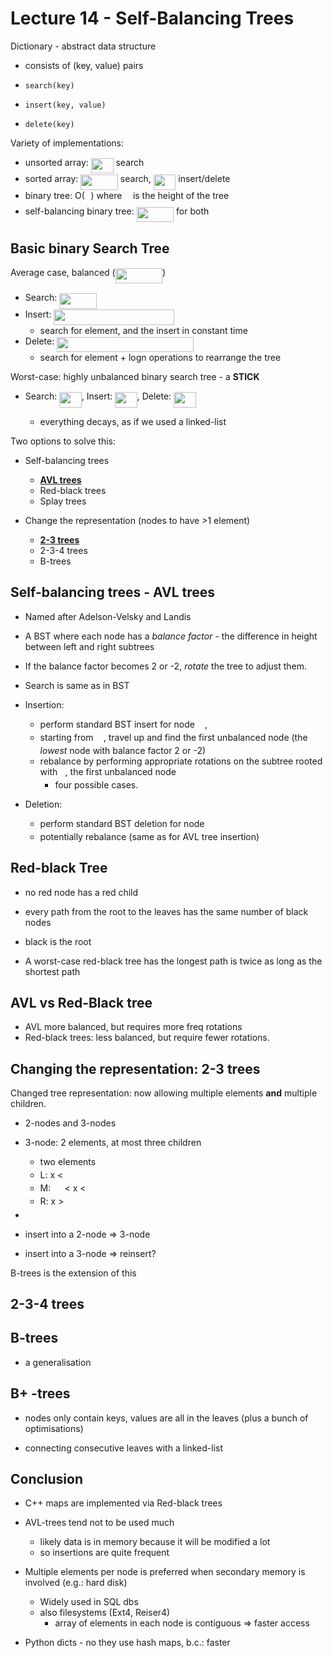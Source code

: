 # Lecture 14 - Self-Balancing Trees

Dictionary - abstract data structure

- consists of (key, value) pairs

- `search(key)`
- `insert(key, value)`
- `delete(key)`



Variety of implementations:

- unsorted array: <img src="svgs/1f08ccc9cd7309ba1e756c3d9345ad9f.svg?invert_in_darkmode" align=middle width=35.64773519999999pt height=24.65753399999998pt/> search
- sorted array: <img src="svgs/0d4b7f5b66e994af32a32cfa26868d53.svg?invert_in_darkmode" align=middle width=59.62030469999999pt height=24.65753399999998pt/> search, <img src="svgs/1f08ccc9cd7309ba1e756c3d9345ad9f.svg?invert_in_darkmode" align=middle width=35.64773519999999pt height=24.65753399999998pt/> insert/delete
- binary tree: O(<img src="svgs/2ad9d098b937e46f9f58968551adac57.svg?invert_in_darkmode" align=middle width=9.47111549999999pt height=22.831056599999986pt/>) where <img src="svgs/2ad9d098b937e46f9f58968551adac57.svg?invert_in_darkmode" align=middle width=9.47111549999999pt height=22.831056599999986pt/> is the height of the tree
- self-balancing binary tree: <img src="svgs/0d4b7f5b66e994af32a32cfa26868d53.svg?invert_in_darkmode" align=middle width=59.62030469999999pt height=24.65753399999998pt/> for both

## Basic binary Search Tree

Average case, balanced (<img src="svgs/4627f764e98ec30111199b5851009dda.svg?invert_in_darkmode" align=middle width=75.27396524999997pt height=24.65753399999998pt/>)

- Search: <img src="svgs/8f3a45a2d0c8db44abd77c529aecb6f2.svg?invert_in_darkmode" align=middle width=59.41031249999999pt height=24.65753399999998pt/>
- Insert: <img src="svgs/d187b3dc55c8b993d53a3f72d67dcccc.svg?invert_in_darkmode" align=middle width=192.79303064999996pt height=24.65753399999998pt/>
  - search for element, and the insert in constant time
- Delete: <img src="svgs/5454d72e995a3ae05bee688f9c2f14e4.svg?invert_in_darkmode" align=middle width=218.41326704999994pt height=24.65753399999998pt/>
  - search for element + logn operations to rearrange the tree

Worst-case: highly unbalanced binary search tree - a **STICK**

- Search: <img src="svgs/272e3ab168729ac17efd78e4c03be40f.svg?invert_in_darkmode" align=middle width=35.43774299999999pt height=24.65753399999998pt/>, Insert: <img src="svgs/272e3ab168729ac17efd78e4c03be40f.svg?invert_in_darkmode" align=middle width=35.43774299999999pt height=24.65753399999998pt/>, Delete: <img src="svgs/272e3ab168729ac17efd78e4c03be40f.svg?invert_in_darkmode" align=middle width=35.43774299999999pt height=24.65753399999998pt/>

  - everything decays, as if we used a linked-list

  

Two options to solve this:

 - Self-balancing trees
   	- <u>**AVL trees**</u>
    - Red-black trees
   - Splay trees

- Change the representation (nodes to have >1 element)
  - <u>**2-3 trees**</u>
  - 2-3-4 trees
  - B-trees



## Self-balancing trees - AVL trees

- Named after Adelson-Velsky and Landis
- A BST where each node has a *balance factor* - the difference in height between left and right subtrees

- If the balance factor becomes 2 or -2, *rotate* the tree to adjust them.



- Search is same as in BST

  

- Insertion:
  - perform standard BST insert for node <img src="svgs/31fae8b8b78ebe01cbfbe2fe53832624.svg?invert_in_darkmode" align=middle width=12.210846449999991pt height=14.15524440000002pt/>,
  - starting from <img src="svgs/31fae8b8b78ebe01cbfbe2fe53832624.svg?invert_in_darkmode" align=middle width=12.210846449999991pt height=14.15524440000002pt/>, travel up and find the first unbalanced node (the *lowest* node with balance factor 2 or -2)
  - rebalance by performing appropriate rotations on the subtree rooted with <img src="svgs/f93ce33e511096ed626b4719d50f17d2.svg?invert_in_darkmode" align=middle width=8.367621899999993pt height=14.15524440000002pt/>, the first unbalanced node 
    - four possible cases.



- Deletion:
  - perform standard BST deletion for node <img src="svgs/31fae8b8b78ebe01cbfbe2fe53832624.svg?invert_in_darkmode" align=middle width=12.210846449999991pt height=14.15524440000002pt/>
  - potentially rebalance (same as for AVL tree insertion)





## Red-black Tree

- no red node has a red child
- every path from the root to the leaves has the same number of black nodes

- black is the root



- A worst-case red-black tree has the longest path is twice as long as the shortest path



## AVL vs Red-Black tree

- AVL more balanced, but requires more freq rotations
- Red-black trees: less balanced, but require fewer rotations.



## Changing the representation: 2-3 trees

Changed tree representation: now allowing multiple elements **and** multiple children.



- 2-nodes and 3-nodes



- 3-node: 2 elements, at most three children
  - two elements <img src="svgs/b4630e10519a8a056e78a90a3a0a281a.svg?invert_in_darkmode" align=middle width=31.605860549999992pt height=14.15524440000002pt/>
  - L: x < <img src="svgs/0e51a2dede42189d77627c4d742822c3.svg?invert_in_darkmode" align=middle width=14.433101099999991pt height=14.15524440000002pt/>
  - M: <img src="svgs/0e51a2dede42189d77627c4d742822c3.svg?invert_in_darkmode" align=middle width=14.433101099999991pt height=14.15524440000002pt/> < x < <img src="svgs/55a049b8f161ae7cfeb0197d75aff967.svg?invert_in_darkmode" align=middle width=9.86687624999999pt height=14.15524440000002pt/>
  - R: x > <img src="svgs/55a049b8f161ae7cfeb0197d75aff967.svg?invert_in_darkmode" align=middle width=9.86687624999999pt height=14.15524440000002pt/>

- 



- insert into a 2-node => 3-node
- insert into a 3-node => reinsert?



B-trees is the extension of this



## 2-3-4 trees



## B-trees

- a generalisation



## B+ -trees

- nodes only contain keys, values are all in the leaves (plus a bunch of optimisations)

- connecting consecutive leaves with a linked-list





## Conclusion

- C++ maps are implemented via Red-black trees
- AVL-trees tend not to be used much
  - likely data is in memory because it will be modified a lot
  - so insertions are quite frequent

- Multiple elements per node is preferred when secondary memory is involved (e.g.: hard disk)
  - Widely used in SQL dbs
  - also filesystems (Ext4, Reiser4)
    - array of elements in each node is contiguous => faster access





- Python dicts - no they use hash maps, b.c.: faster



